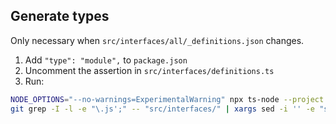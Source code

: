 ## Generate types

Only necessary when `src/interfaces/all/_definitions.json` changes.

1. Add `"type": "module",` to `package.json`
1. Uncomment the assertion in `src/interfaces/definitions.ts`
2. Run:

```sh
NODE_OPTIONS="--no-warnings=ExperimentalWarning" npx ts-node --project "./tsconfig.typegen.json" --esm node_modules/.bin/polkadot-types-from-defs --package "." --input "./src/interfaces"
git grep -I -l -e "\.js';" -- "src/interfaces/" | xargs sed -i '' -e "s/\.js';/';/g" # mac
```
